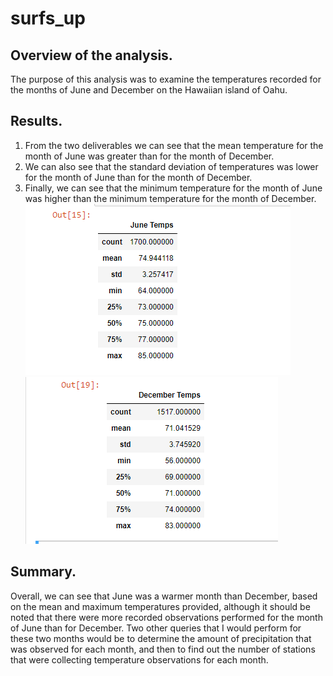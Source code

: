 # surfs_up
## Overview of the analysis. 
The purpose of this analysis was to examine the temperatures recorded for the months of June and December on the Hawaiian island of Oahu. 
## Results.
1. From the two deliverables we can see that the mean temperature for the month of June was greater than for the month of December. 
2. We can also see that the standard deviation of temperatures was lower for the month of June than for the month of December. 
3. Finally, we can see that the minimum temperature for the month of June was higher than the minimum temperature for the month of December.
![alt text](https://github.com/oiwuoni/surfs_up/blob/main/june%20temps.PNG?raw=true)
![alt text](https://github.com/oiwuoni/surfs_up/blob/main/December%20temps.PNG?raw=true)
## Summary.
Overall, we can see that June was a warmer month than December, based on the mean and maximum temperatures provided, although it should be noted that there were more recorded observations performed for the month of June than for December. Two other queries that I would perform for these two months would be to determine the amount of precipitation that was observed for each month, and then to find out the number of stations that were collecting temperature observations for each month. 
